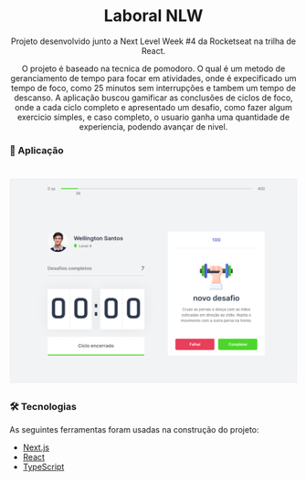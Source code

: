 
<h1 align="center">
    Laboral NLW
</h1>
<p align="center"> Projeto desenvolvido junto a Next Level Week #4 da Rocketseat na trilha de React.</p>
 <p align="center">O projeto é baseado na tecnica de pomodoro. O qual é um metodo de geranciamento de tempo para focar 
  em atividades, onde é expecificado um tempo de foco, como 25 minutos sem interrupções e tambem um
  tempo de descanso. A aplicação buscou gamificar as conclusões de ciclos de foco, onde a cada ciclo completo e apresentado
um desafio, como fazer algum exercicio simples, e caso completo, o usuario ganha uma quantidade de experiencia, podendo avançar
de nivel.</p>

### :rocket: Aplicação

<h1 align="center">
  <img alt="LaboralNLW" title="#LaboralNLW" src="./screenshots/tela2nlw.png" />
</h1>

### 🛠 Tecnologias

As seguintes ferramentas foram usadas na construção do projeto:

- [Next.js](https://nextjs.org/)
- [React](https://pt-br.reactjs.org/)
- [TypeScript](https://www.typescriptlang.org/)

